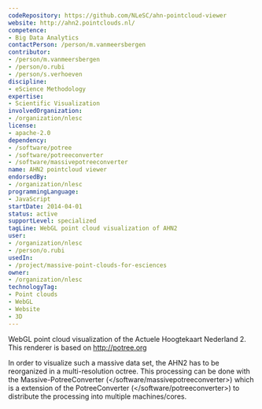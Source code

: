 ```yaml
---
codeRepository: https://github.com/NLeSC/ahn-pointcloud-viewer
website: http://ahn2.pointclouds.nl/
competence:
- Big Data Analytics
contactPerson: /person/m.vanmeersbergen
contributor:
- /person/m.vanmeersbergen
- /person/o.rubi
- /person/s.verhoeven
discipline:
- eScience Methodology
expertise:
- Scientific Visualization
involvedOrganization:
- /organization/nlesc
license:
- apache-2.0
dependency:
- /software/potree
- /software/potreeconverter
- /software/massivepotreeconverter
name: AHN2 pointcloud viewer
endorsedBy:
- /organization/nlesc
programmingLanguage:
- JavaScript
startDate: 2014-04-01
status: active
supportLevel: specialized
tagLine: WebGL point cloud visualization of AHN2
user:
- /organization/nlesc
- /person/o.rubi
usedIn:
- /project/massive-point-clouds-for-esciences
owner: 
- /organization/nlesc
technologyTag:
- Point clouds
- WebGL
- Website
- 3D
---
```

WebGL point cloud visualization of the Actuele Hoogtekaart Nederland 2. 
This renderer is based on http://potree.org

In order to visualize such a massive data set, the AHN2 has to be reorganized in a multi-resolution octree. This processing can be done with the Massive-PotreeConverter (</software/massivepotreeconverter>) which is a extension of the PotreeConverter (</software/potreeconverter>) to distribute the processing into multiple machines/cores.
